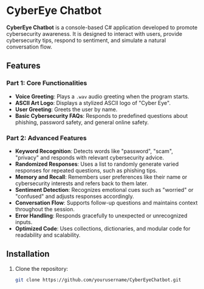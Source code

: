 # CyberEye Chatbot

**CyberEye Chatbot** is a console-based C# application developed to promote cybersecurity awareness. It is designed to interact with users, provide cybersecurity tips, respond to sentiment, and simulate a natural conversation flow.

## Features

### Part 1: Core Functionalities
- **Voice Greeting**: Plays a `.wav` audio greeting when the program starts.
- **ASCII Art Logo**: Displays a stylized ASCII logo of "Cyber Eye".
- **User Greeting**: Greets the user by name.
- **Basic Cybersecurity FAQs**: Responds to predefined questions about phishing, password safety, and general online safety.

### Part 2: Advanced Features
- **Keyword Recognition**: Detects words like "password", "scam", "privacy" and responds with relevant cybersecurity advice.
- **Randomized Responses**: Uses a list to randomly generate varied responses for repeated questions, such as phishing tips.
- **Memory and Recall**: Remembers user preferences like their name or cybersecurity interests and refers back to them later.
- **Sentiment Detection**: Recognizes emotional cues such as "worried" or "confused" and adjusts responses accordingly.
- **Conversation Flow**: Supports follow-up questions and maintains context throughout the session.
- **Error Handling**: Responds gracefully to unexpected or unrecognized inputs.
- **Optimized Code**: Uses collections, dictionaries, and modular code for readability and scalability.

## Installation

1. Clone the repository:
   ```bash
   git clone https://github.com/yourusername/CyberEyeChatbot.git
